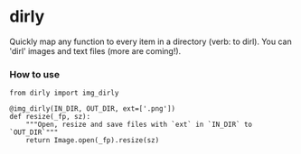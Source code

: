 # dirly
Quickly map any function to every item in a directory (verb: to dirl). You can 'dirl'
images and text files (more are coming!).

### How to use

~~~
from dirly import img_dirly

@img_dirly(IN_DIR, OUT_DIR, ext=['.png']) 
def resize(_fp, sz):
    """Open, resize and save files with `ext` in `IN_DIR` to `OUT_DIR`"""
    return Image.open(_fp).resize(sz)
~~~
